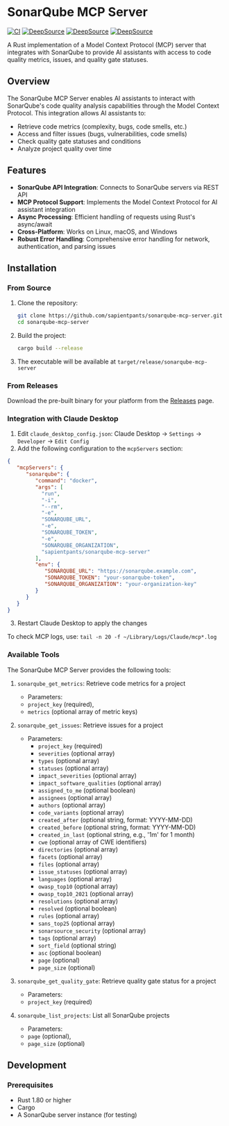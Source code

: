 # SonarQube MCP Server

[![CI](https://github.com/sapientpants/sonarqube-mcp-server/actions/workflows/ci.yml/badge.svg)](https://github.com/sapientpants/sonarqube-mcp-server/actions/workflows/ci.yml)
[![DeepSource](https://app.deepsource.com/gh/sapientpants/sonarqube-mcp-server.svg/?label=code+coverage&show_trend=true&token=9XrIHVVGs9oZ-6fFSOPah2Ws)](https://app.deepsource.com/gh/sapientpants/sonarqube-mcp-server/)
[![DeepSource](https://app.deepsource.com/gh/sapientpants/sonarqube-mcp-server.svg/?label=active+issues&show_trend=true&token=9XrIHVVGs9oZ-6fFSOPah2Ws)](https://app.deepsource.com/gh/sapientpants/sonarqube-mcp-server/)
[![DeepSource](https://app.deepsource.com/gh/sapientpants/sonarqube-mcp-server.svg/?label=resolved+issues&show_trend=true&token=9XrIHVVGs9oZ-6fFSOPah2Ws)](https://app.deepsource.com/gh/sapientpants/sonarqube-mcp-server/)

A Rust implementation of a Model Context Protocol (MCP) server that integrates with SonarQube to provide AI assistants with access to code quality metrics, issues, and quality gate statuses.

## Overview

The SonarQube MCP Server enables AI assistants to interact with SonarQube's code quality analysis capabilities through the Model Context Protocol. This integration allows AI assistants to:

- Retrieve code metrics (complexity, bugs, code smells, etc.)
- Access and filter issues (bugs, vulnerabilities, code smells)
- Check quality gate statuses and conditions
- Analyze project quality over time

## Features

- **SonarQube API Integration**: Connects to SonarQube servers via REST API
- **MCP Protocol Support**: Implements the Model Context Protocol for AI assistant integration
- **Async Processing**: Efficient handling of requests using Rust's async/await
- **Cross-Platform**: Works on Linux, macOS, and Windows
- **Robust Error Handling**: Comprehensive error handling for network, authentication, and parsing issues

## Installation

### From Source

1. Clone the repository:
   ```bash
   git clone https://github.com/sapientpants/sonarqube-mcp-server.git
   cd sonarqube-mcp-server
   ```

2. Build the project:
   ```bash
   cargo build --release
   ```

3. The executable will be available at `target/release/sonarqube-mcp-server`

### From Releases

Download the pre-built binary for your platform from the [Releases](https://github.com/sapientpants/sonarqube-mcp-server/releases) page.

### Integration with Claude Desktop

1. Edit `claude_desktop_config.json`: Claude Desktop -> `Settings` -> `Developer` -> `Edit Config` 
2. Add the following configuration to the `mcpServers` section:

```json
{
   "mcpServers": {
      "sonarqube": {
         "command": "docker",
         "args": [
           "run",
           "-i",
           "--rm",
           "-e",
           "SONARQUBE_URL",
           "-e",
           "SONARQUBE_TOKEN",
           "-e",
           "SONARQUBE_ORGANIZATION",
           "sapientpants/sonarqube-mcp-server"
         ],
         "env": {
            "SONARQUBE_URL": "https://sonarqube.example.com",
            "SONARQUBE_TOKEN": "your-sonarqube-token",
            "SONARQUBE_ORGANIZATION": "your-organization-key"
         }
      }
   }
}
```

3. Restart Claude Desktop to apply the changes

To check MCP logs, use: `tail -n 20 -f ~/Library/Logs/Claude/mcp*.log`

### Available Tools

The SonarQube MCP Server provides the following tools:

1. `sonarqube_get_metrics`: Retrieve code metrics for a project
   - Parameters:
    - `project_key` (required),
    - `metrics` (optional array of metric keys)

2. `sonarqube_get_issues`: Retrieve issues for a project
   - Parameters: 
     - `project_key` (required)
     - `severities` (optional array)
     - `types` (optional array)
     - `statuses` (optional array)
     - `impact_severities` (optional array)
     - `impact_software_qualities` (optional array)
     - `assigned_to_me` (optional boolean)
     - `assignees` (optional array)
     - `authors` (optional array)
     - `code_variants` (optional array)
     - `created_after` (optional string, format: YYYY-MM-DD)
     - `created_before` (optional string, format: YYYY-MM-DD)
     - `created_in_last` (optional string, e.g., '1m' for 1 month)
     - `cwe` (optional array of CWE identifiers)
     - `directories` (optional array)
     - `facets` (optional array)
     - `files` (optional array)
     - `issue_statuses` (optional array)
     - `languages` (optional array)
     - `owasp_top10` (optional array)
     - `owasp_top10_2021` (optional array)
     - `resolutions` (optional array)
     - `resolved` (optional boolean)
     - `rules` (optional array)
     - `sans_top25` (optional array)
     - `sonarsource_security` (optional array)
     - `tags` (optional array)
     - `sort_field` (optional string)
     - `asc` (optional boolean)
     - `page` (optional)
     - `page_size` (optional)

3. `sonarqube_get_quality_gate`: Retrieve quality gate status for a project
   - Parameters:
    - `project_key` (required)

4. `sonarqube_list_projects`: List all SonarQube projects
   - Parameters:
    - `page` (optional),
    - `page_size` (optional)

## Development

### Prerequisites

- Rust 1.80 or higher
- Cargo
- A SonarQube server instance (for testing)
